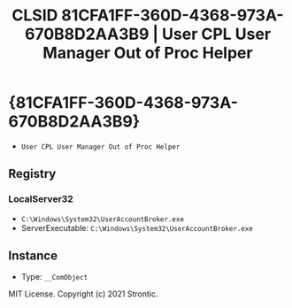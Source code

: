 ﻿---
title: "CLSID 81CFA1FF-360D-4368-973A-670B8D2AA3B9 | User CPL User Manager Out of Proc Helper"
excerpt: What is COM-Object CLSID 81CFA1FF-360D-4368-973A-670B8D2AA3B9?
---

# {81CFA1FF-360D-4368-973A-670B8D2AA3B9}

* `User CPL User Manager Out of Proc Helper`

## Registry


### LocalServer32

* `C:\Windows\System32\UserAccountBroker.exe`
* ServerExecutable: `C:\Windows\System32\UserAccountBroker.exe`

## Instance

* Type: `__ComObject`

MIT License. Copyright (c) 2021 Strontic.


